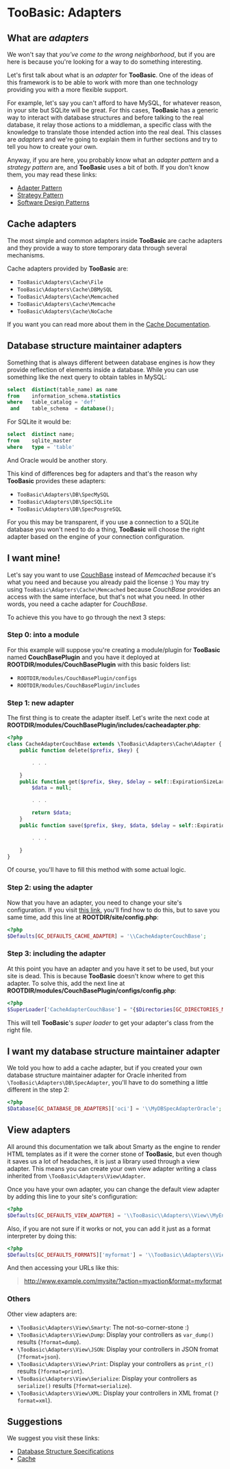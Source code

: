 # TooBasic: Adapters
## What are _adapters_
We won't say that _you've come to the wrong neighborhood_, but if you are here is
because you're looking for a way to do something interesting.

Let's first talk about what is an _adapter_ for __TooBasic__.
One of the ideas of this framework is to be able to work with more than one
technology providing you with a more flexible support.

For example, let's say you can't afford to have MySQL, for whatever reason, in
your site but SQLite will be great.
For this cases, __TooBasic__ has a generic way to interact with database
structures and before talking to the real database, it relay those actions to a
middleman, a specific class with the knowledge to translate those intended action
into the real deal. This classes are _adapters_ and we're going to explain them
in further sections and try to tell you how to create your own.

Anyway, if you are here, you probably know what an _adapter pattern_ and a
_strategy pattern_ are, and __TooBasic__ uses a bit of both.
If you don't know them, you may read these links:

* [Adapter Pattern](http://en.wikipedia.org/wiki/Adapter_pattern)
* [Strategy Pattern](http://en.wikipedia.org/wiki/Strategy_pattern)
* [Software Design Patterns](http://en.wikipedia.org/wiki/Software_design_pattern)

## Cache adapters
The most simple and common adapters inside __TooBasic__ are cache adapters and
they provide a way to store temporary data through several mechanisms.

Cache adapters provided by __TooBasic__ are:

* `TooBasic\Adapters\Cache\File`
* `TooBasic\Adapters\Cache\DBMySQL`
* `TooBasic\Adapters\Cache\Memcached`
* `TooBasic\Adapters\Cache\Memcache`
* `TooBasic\Adapters\Cache\NoCache`

If you want you can read more about them in the [Cache Documentation](cache.md).

## Database structure maintainer adapters
Something that is always different between database engines is _how_ they provide
reflection of elements inside a database.
While you can use something like the next query to obtain tables in MySQL:
```sql
select  distinct(table_name) as name
from    information_schema.statistics
where   table_catalog = 'def'
 and    table_schema  = database();
```
For SQLite it would be:
```sql
select  distinct name;
from    sqlite_master
where   type = 'table'
```
And Oracle would be another story.

This kind of differences beg for adapters and that's the reason why __TooBasic__
provides these adapters:

* `TooBasic\Adapters\DB\SpecMySQL`
* `TooBasic\Adapters\DB\SpecSQLite`
* `TooBasic\Adapters\DB\SpecPosgreSQL`

For you this may be transparent, if you use a connection to a SQLite database you
won't need to do a thing, __TooBasic__ will choose the right adapter based on the
engine of your connection configuration.

## I want mine!
Let's say you want to use [CouchBase](http://www.couchbase.com/) instead of
_Memcached_ because it's what you need and because you already paid the license :)
You may try using `TooBasic\Adapters\Cache\Memcached` because _CouchBase_ provides
an access with the same interface, but that's not what you need.
In other words, you need a cache adapter for _CouchBase_.

To achieve this you have to go through the next 3 steps:

### Step 0: into a module
For this example will suppose you're creating a module/plugin for __TooBasic__
named __CouchBasePlugin__ and you have it deployed at
__ROOTDIR/modules/CouchBasePlugin__ with this basic folders list:

* `ROOTDIR/modules/CouchBasePlugin/configs`
* `ROOTDIR/modules/CouchBasePlugin/includes`

### Step 1: new adapter
The first thing is to create the adapter itself.
Let's write the next code at
__ROOTDIR/modules/CouchBasePlugin/includes/cacheadapter.php__:
```php
<?php
class CacheAdapterCouchBase extends \TooBasic\Adapters\Cache\Adapter {
	public function delete($prefix, $key) {

		. . .

	}
	public function get($prefix, $key, $delay = self::ExpirationSizeLarge) {
		$data = null;

		. . .

		return $data;
	}
	public function save($prefix, $key, $data, $delay = self::ExpirationSizeLarge) {

		. . . 

	}
}
```
Of course, you'll have to fill this method with some actual logic.

### Step 2: using the adapter
Now that you have an adapter, you need to change your site's configuration.
If you visit [this link](cache.md), you'll find how to do this, but to save you
same time, add this line at __ROOTDIR/site/config.php__:
```php
<?php
$Defaults[GC_DEFAULTS_CACHE_ADAPTER] = '\\CacheAdapterCouchBase';
```

### Step 3: including the adapter
At this point you have an adapter and you have it set to be used, but your site is
dead.
This is because __TooBasic__ doesn't know where to get this adapter.
To solve this, add the next line at
__ROOTDIR/modules/CouchBasePlugin/configs/config.php__:
```php
<?php
$SuperLoader['CacheAdapterCouchBase'] = "{$Directories[GC_DIRECTORIES_MODULES]}/CouchBasePlugin/includes/cacheadapter.php";
```
This will tell __TooBasic__'s _super loader_ to get your adapter's class from the
right file.

## I want my database structure maintainer adapter
We told you how to add a cache adapter, but if you created your own database
structure maintainer adapter for Oracle inherited from
`\TooBasic\Adapters\DB\SpecAdapter`, you'll have to do something a little
different in the step 2:
```php
<?php
$Database[GC_DATABASE_DB_ADAPTERS]['oci'] = '\\MyDBSpecAdapterOracle';
```

## View adapters
All around this documentation we talk about Smarty as the engine to render HTML
templates as if it were the corner stone of __TooBasic__, but even though it saves
us a lot of headaches, it is just a library used through a view adapter.
This means you can create your own view adapter writing a class inherited from
`\TooBasic\Adapters\View\Adapter`.

Once you have your own adapter, you can change the default view adapter by adding
this line to your site's configuration:
```php
<?php
$Defaults[GC_DEFAULTS_VIEW_ADAPTER] = '\\TooBasic\\Adapters\\View\\MyEngine';
```

Also, if you are not sure if it works or not, you can add it just as a format
interpreter by doing this:
```php
<?php
$Defaults[GC_DEFAULTS_FORMATS]['myformat'] = '\\TooBasic\\Adapters\\View\\MyEngine';
```
And then accessing your URLs like this:

> http://www.example.com/mysite/?action=myaction&format=myformat

### Others
Other view adapters are:

* `\TooBasic\Adapters\View\Smarty`: The not-so-corner-stone :)
* `\TooBasic\Adapters\View\Dump`: Display your controllers as `var_dump()` results
(`?format=dump`).
* `\TooBasic\Adapters\View\JSON`: Display your controllers in JSON fromat
(`?format=json`).
* `\TooBasic\Adapters\View\Print`: Display your controllers as `print_r()` results
(`?format=print`).
* `\TooBasic\Adapters\View\Serialize`: Display your controllers as `serialize()`
results (`?format=serialize`).
* `\TooBasic\Adapters\View\XML`: Display your controllers in XML fromat
(`?format=xml`).

## Suggestions
We suggest you visit these links:

* [Database Structure Specifications](databasespecs.md)
* [Cache](cache.md)
